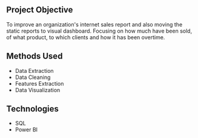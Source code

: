 ## Project Objective
To improve an organization's internet sales report and also moving the static reports to visual dashboard.
Focusing on how much have been sold, of what product, to which clients and how it has been overtime.
## Methods Used
* Data Extraction
* Data Cleaning
* Features Extraction
* Data Visualization
## Technologies
* SQL
* Power BI
